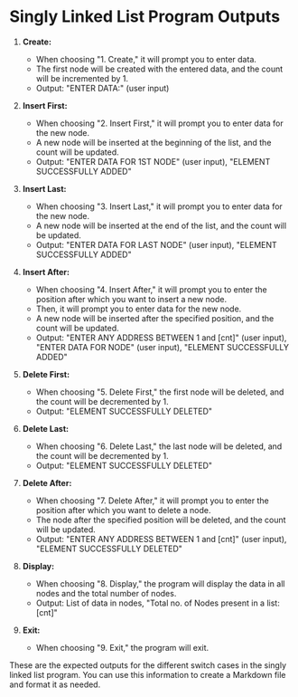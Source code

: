 # Singly Linked List Program Outputs

1. **Create:**
   - When choosing "1. Create," it will prompt you to enter data.
   - The first node will be created with the entered data, and the count will be incremented by 1.
   - Output: "ENTER DATA:" (user input)

2. **Insert First:**
   - When choosing "2. Insert First," it will prompt you to enter data for the new node.
   - A new node will be inserted at the beginning of the list, and the count will be updated.
   - Output: "ENTER DATA FOR 1ST NODE" (user input), "ELEMENT SUCCESSFULLY ADDED"

3. **Insert Last:**
   - When choosing "3. Insert Last," it will prompt you to enter data for the new node.
   - A new node will be inserted at the end of the list, and the count will be updated.
   - Output: "ENTER DATA FOR LAST NODE" (user input), "ELEMENT SUCCESSFULLY ADDED"

4. **Insert After:**
   - When choosing "4. Insert After," it will prompt you to enter the position after which you want to insert a new node.
   - Then, it will prompt you to enter data for the new node.
   - A new node will be inserted after the specified position, and the count will be updated.
   - Output: "ENTER ANY ADDRESS BETWEEN 1 and [cnt]" (user input), "ENTER DATA FOR NODE" (user input), "ELEMENT SUCCESSFULLY ADDED"

5. **Delete First:**
   - When choosing "5. Delete First," the first node will be deleted, and the count will be decremented by 1.
   - Output: "ELEMENT SUCCESSFULLY DELETED"

6. **Delete Last:**
   - When choosing "6. Delete Last," the last node will be deleted, and the count will be decremented by 1.
   - Output: "ELEMENT SUCCESSFULLY DELETED"

7. **Delete After:**
   - When choosing "7. Delete After," it will prompt you to enter the position after which you want to delete a node.
   - The node after the specified position will be deleted, and the count will be updated.
   - Output: "ENTER ANY ADDRESS BETWEEN 1 and [cnt]" (user input), "ELEMENT SUCCESSFULLY DELETED"

8. **Display:**
   - When choosing "8. Display," the program will display the data in all nodes and the total number of nodes.
   - Output: List of data in nodes, "Total no. of Nodes present in a list: [cnt]"

9. **Exit:**
   - When choosing "9. Exit," the program will exit.

These are the expected outputs for the different switch cases in the singly linked list program. You can use this information to create a Markdown file and format it as needed.
